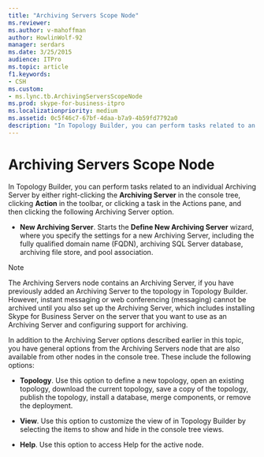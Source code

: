 ```yaml
---
title: "Archiving Servers Scope Node"
ms.reviewer: 
ms.author: v-mahoffman
author: HowlinWolf-92
manager: serdars
ms.date: 3/25/2015
audience: ITPro
ms.topic: article
f1.keywords:
- CSH
ms.custom:
- ms.lync.tb.ArchivingServersScopeNode
ms.prod: skype-for-business-itpro
ms.localizationpriority: medium
ms.assetid: 0c5f46c7-67bf-4daa-b7a9-4b59fd7792a0
description: "In Topology Builder, you can perform tasks related to an individual Archiving Server by either right-clicking the Archiving Server in the console tree, clicking Action in the toolbar, or clicking a task in the Actions pane, and then clicking the following Archiving Server option."
---
```


# Archiving Servers Scope Node
 
In Topology Builder, you can perform tasks related to an individual Archiving Server by either right-clicking the **Archiving Server** in the console tree, clicking **Action** in the toolbar, or clicking a task in the Actions pane, and then clicking the following Archiving Server option.
  
- **New Archiving Server**. Starts the **Define New Archiving Server** wizard, where you specify the settings for a new Archiving Server, including the fully qualified domain name (FQDN), archiving SQL Server database, archiving file store, and pool association.
    
> [!NOTE]
> The Archiving Servers node contains an Archiving Server, if you have previously added an Archiving Server to the topology in Topology Builder. However, instant messaging or web conferencing (messaging) cannot be archived until you also set up the Archiving Server, which includes installing Skype for Business Server on the server that you want to use as an Archiving Server and configuring support for archiving. 
  
In addition to the Archiving Server options described earlier in this topic, you have general options from the Archiving Servers node that are also available from other nodes in the console tree. These include the following options:
  
- **Topology**. Use this option to define a new topology, open an existing topology, download the current topology, save a copy of the topology, publish the topology, install a database, merge components, or remove the deployment.
    
- **View**. Use this option to customize the view of in Topology Builder by selecting the items to show and hide in the console tree views.
    
- **Help**. Use this option to access Help for the active node.
    

